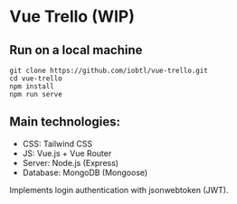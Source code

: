 # Vue Trello (WIP)

## Run on a local machine
```
git clone https://github.com/iobtl/vue-trello.git
cd vue-trello
npm install
npm run serve
```

## Main technologies:
* CSS: Tailwind CSS 
* JS: Vue.js + Vue Router
* Server: Node.js (Express)
* Database: MongoDB (Mongoose)

Implements login authentication with jsonwebtoken (JWT).
